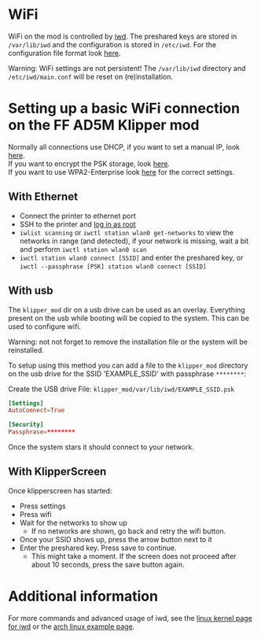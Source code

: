 # WiFi

WiFi on the mod is controlled by [iwd](https://iwd.wiki.kernel.org/). The preshared keys are stored in `/var/lib/iwd` and the configuration is stored in `/etc/iwd`. For the configuration file format look [here](https://iwd.wiki.kernel.org/networkconfigurationsettings).

Warning: WiFi settings are not persistent! The `/var/lib/iwd` directory and `/etc/iwd/main.conf` will be reset on (re)installation.

# Setting up a basic WiFi connection on the FF AD5M Klipper mod 

Normally all connections use DHCP, if you want to set a manual IP, look [here](https://iwd.wiki.kernel.org/ipconfiguration). <br />
If you want to encrypt the PSK storage, look [here](https://iwd.wiki.kernel.org/profile_encryption). <br />
If you want to use WPA2-Enterprise look [here](https://iwd.wiki.kernel.org/networkconfigurationsettings) for the correct settings.

## With Ethernet

* Connect the printer to ethernet port
* SSH to the printer and [log in as root](https://github.com/xblax/flashforge_adm5_klipper_mod/blob/master/README.md)
* `iwlist scanning` or `iwctl station wlan0 get-networks`  to view the networks in range (and detected), if your network is missing, wait a bit and perform `iwctl station wlan0 scan`
* `iwctl station wlan0 connect [SSID]` and enter the preshared key, or `iwctl --passphrase [PSK] station wlan0 connect [SSID]`

## With usb

The `klipper_mod` dir on a usb drive can be used as an overlay. Everything present on the usb while booting will be copied to the system.
This can be used to configure wifi.

Warning: not not forget to remove the installation file or the system will be reinstalled.

To setup using this method you can add a file to the `klipper_mod` directory on the usb drive for the SSID 'EXAMPLE_SSID' with passphrase `********`:

Create the USB drive File: `klipper_mod/var/lib/iwd/EXAMPLE_SSID.psk`
```conf
[Settings]
AutoConnect=True

[Security]
Passphrase=********
```

Once the system stars it should connect to your network.

## With KlipperScreen

Once klipperscreen has started:
* Press settings
* Press wifi
* Wait for the networks to show up
  * If no networks are shown, go back and retry the wifi button. 
* Once your SSID shows up, press the arrow button next to it
* Enter the preshared key. Press save to continue. 
  * This might take a moment. If the screen does not proceed after about 10 seconds, press the save button again.


# Additional information

For more commands and advanced usage of iwd, see the [linux kernel page for iwd](https://iwd.wiki.kernel.org/gettingstarted) or the [arch linux example page](https://wiki.archlinux.org/title/iwd).
